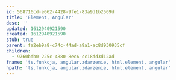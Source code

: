 ```yaml
---
id: 568716cd-e662-4428-9fe1-83a9d1b2569d
title: 'Element, Angular'
desc: ''
updated: 1612940921590
created: 1612940921590
stub: true
parent: fa2eb9a8-c74c-44ad-a9a1-ac8d930935cf
children:
  - 9760bdb0-225c-4880-8ec6-cc18dd3d12ad
fname: 'ts.funkcja, angular.zdarzenie, html.element, angular'
hpath: 'ts.funkcja, angular.zdarzenie, html.element, angular'
---
```



